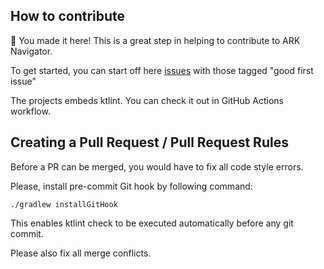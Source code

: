 
## How to contribute

🎈 You made it here! This is a great step in helping to contribute to ARK Navigator. 

To get started, you can start off here [issues](https://github.com/ARK-Builders/ARK-Navigator/issues) with those tagged "good first issue" 

The projects embeds ktlint. You can check it out in GitHub Actions workflow.

## Creating a Pull Request / Pull Request Rules

Before a PR can be merged, you would have to fix all code style errors.

Please, install pre-commit Git hook by following command:

```
./gradlew installGitHook
```

This enables ktlint check to be executed automatically before any git commit. 

Please also fix all merge conflicts.



